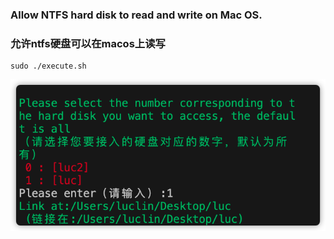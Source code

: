 ### Allow NTFS hard disk to read and write on Mac OS. 
### 允许ntfs硬盘可以在macos上读写
``` shell
sudo ./execute.sh
```
![](https://github.com/lucianLF/MacNtfsMount/blob/master/runScreenshot.png?raw=true)
